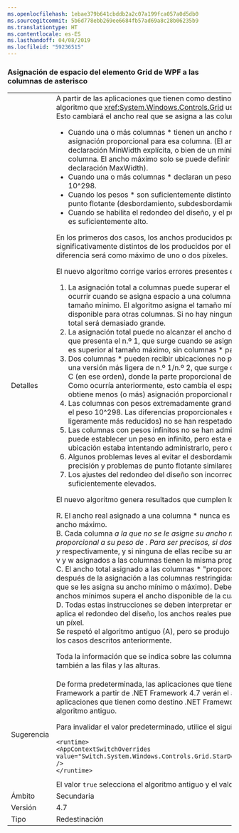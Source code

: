 ```yaml
---
ms.openlocfilehash: 1ebae379b641cbddb2a2c07a199fca057a0d5db0
ms.sourcegitcommit: 5b6d778ebb269ee6684fb57ad69a8c28b06235b9
ms.translationtype: HT
ms.contentlocale: es-ES
ms.lasthandoff: 04/08/2019
ms.locfileid: "59236515"
---
```

### <a name="wpf-grid-allocation-of-space-to-star-columns"></a>Asignación de espacio del elemento Grid de WPF a las columnas de asterisco

|   |   |
|---|---|
|Detalles|A partir de las aplicaciones que tienen como destino .NET Framework 4.7, WPF reemplaza el algoritmo que <xref:System.Windows.Controls.Grid> usa para asignar espacio a las columnas \*. Esto cambiará el ancho real que se asigna a las columnas \* en una serie de casos:<ul><li>Cuando una o más columnas \* tienen un ancho mínimo o máximo que invalida la asignación proporcional para esa columna. (El ancho mínimo se puede derivar de una declaración MinWidth explícita, o bien de un mínimo implícito obtenido del contenido de la columna. El ancho máximo solo se puede definir de forma explícita, a partir de una declaración MaxWidth).</li><li>Cuando una o más columnas \* declaran un peso \* extremadamente grande, superior a 10^298.</li><li>Cuando los pesos \* son suficientemente distintos como para detectar una inestabilidad de punto flotante (desbordamiento, subdesbordamiento y pérdida de precisión).</li><li>Cuando se habilita el redondeo del diseño, y el punto por pulgada de visualización efectivo es suficientemente alto.</li></ul>En los primeros dos casos, los anchos producidos por el nuevo algoritmo pueden ser significativamente distintos de los producidos por el algoritmo antiguo; en el último caso, la diferencia será como máximo de uno o dos píxeles.<p/>El nuevo algoritmo corrige varios errores presentes en el algoritmo antiguo:<ol><li>La asignación total a columnas puede superar el ancho de la cuadrícula. Esto puede ocurrir cuando se asigna espacio a una columna cuya parte proporcional es inferior a su tamaño mínimo. El algoritmo asigna el tamaño mínimo, lo que disminuye el espacio disponible para otras columnas. Si no hay ninguna columna \* que asignar, la asignación total será demasiado grande.</li><li>La asignación total puede no alcanzar el ancho de la cuadrícula. Este es el doble problema que presenta el n.º 1, que surge cuando se asigna a una columna cuya parte proporcional es superior al tamaño máximo, sin columnas \* para ocupar el margen de demora.</li><li>Dos columnas \* pueden recibir ubicaciones no proporcionales a sus pesos de \*. Esta es una versión más ligera de n.º 1/n.º 2, que surge cuando se asigna a las columnas \* A, B y C (en ese orden), donde la parte proporcional de B infringe la limitación mínima o máxima. Como ocurría anteriormente, esto cambia el espacio disponible en la columna C, que obtiene menos (o más) asignación proporcional respecto a A.</li><li>Las columnas con pesos extremadamente grandes (&gt; 10^298) se tratan como si tuvieran el peso 10^298. Las diferencias proporcionales entre ellas (y entre columnas con pesos ligeramente más reducidos) no se han respetado.</li><li>Las columnas con pesos infinitos no se han administrado correctamente. [De hecho, no puede establecer un peso en infinito, pero esta es una restricción artificial. El código de ubicación estaba intentando administrarlo, pero de forma incorrecta].</li><li>Algunos problemas leves al evitar el desbordamiento, el subdesbordamiento, la pérdida de precisión y problemas de punto flotante similares.</li><li>Los ajustes del redondeo del diseño son incorrectos en los puntos por pulgada suficientemente elevados.</li></ol>El nuevo algoritmo genera resultados que cumplen los siguientes criterios:<p/>R. El ancho real asignado a una columna \* nunca es inferior al ancho mínimo ni superior al ancho máximo.<br/>B. Cada columna  <em>a la que no se le asigne su ancho mínimo o máximo, se le asigna un ancho proporcional a su peso de <em>. Para ser precisos, si dos columnas se declaran con un ancho x</em> e y</em> respectivamente, y si ninguna de ellas recibe su ancho mínimo o máximo, los anchos reales v y w asignados a las columnas tienen la misma proporción: v / w == x / y.<br/>C. El ancho total asignado a las columnas \* &quot;proporcionales&quot; es igual al espacio disponible después de la asignación a las columnas restringidas (columnas fijas, automáticas y \* a las que se les asigna su ancho mínimo o máximo). Debe ser cero, por ejemplo si la suma de los anchos mínimos supera el ancho disponible de la cuadrícula.<br/>D. Todas estas instrucciones se deben interpretar en relación con el diseño &quot;ideal&quot;. Cuando se aplica el redondeo del diseño, los anchos reales pueden diferir de los ideales como máximo un píxel.<br/>Se respetó el algoritmo antiguo (A), pero se produjo un error al respetar los demás criterios en los casos descritos anteriormente.<p/>Toda la información que se indica sobre las columnas y los anchos en este artículo se aplica también a las filas y las alturas.|
|Sugerencia|De forma predeterminada, las aplicaciones que tienen como destino versiones de .NET Framework a partir de .NET Framework 4.7 verán el algoritmo nuevo, mientras que las aplicaciones que tienen como destino .NET Framework 4.6.2 o versiones anteriores verán el algoritmo antiguo.<p/>Para invalidar el valor predeterminado, utilice el siguiente ajuste de configuración:<pre><code class="lang-xml">&lt;runtime&gt;&#13;&#10;&lt;AppContextSwitchOverrides value=&quot;Switch.System.Windows.Controls.Grid.StarDefinitionsCanExceedAvailableSpace=true&quot; /&gt;&#13;&#10;&lt;/runtime&gt;&#13;&#10;</code></pre>El valor <code>true</code> selecciona el algoritmo antiguo y el valor <code>false</code> el nuevo.|
|Ámbito|Secundaria|
|Versión|4.7|
|Tipo|Redestinación|
